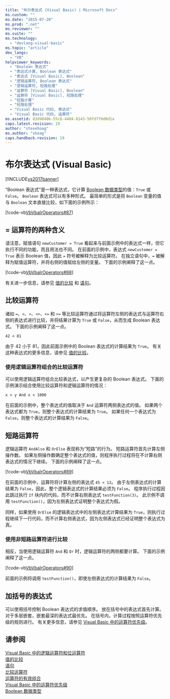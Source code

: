 ```yaml
---
title: "布尔表达式 (Visual Basic) | Microsoft Docs"
ms.custom: ""
ms.date: "2015-07-20"
ms.prod: ".net"
ms.reviewer: ""
ms.suite: ""
ms.technology: 
  - "devlang-visual-basic"
ms.topic: "article"
dev_langs: 
  - "VB"
helpviewer_keywords: 
  - "Boolean 表达式"
  - "表达式计算, Boolean 表达式"
  - "表达式 [Visual Basic], Boolean"
  - "逻辑运算符, Boolean 表达式"
  - "逻辑运算符, 短路处理"
  - "运算符 [Visual Basic], Boolean"
  - "运算符 [Visual Basic], 短路处理"
  - "短路计算"
  - "短路处理"
  - "Visual Basic 代码, 表达式"
  - "Visual Basic 代码, 运算符"
ms.assetid: d3d90406-55c8-4404-8143-50fd7f0d0d1a
caps.latest.revision: 19
author: "stevehoag"
ms.author: "shoag"
caps.handback.revision: 19
---
```

# 布尔表达式 (Visual Basic)
[!INCLUDE[vs2017banner](../../../../visual-basic/includes/vs2017banner.md)]

“Boolean 表达式”是一种表达式，它计算 [Boolean 数据类型](../../../../visual-basic/language-reference/data-types/boolean-data-type.md)的值：`True` 或 `False`。  `Boolean` 表达式可以有多种形式。  最简单的形式是将 `Boolean` 变量的值与 `Boolean` 文本直接比较，如下面的示例所示：  
  
 [!code-vb[VbVbalrOperators#87](../../../../visual-basic/language-reference/operators/codesnippet/visualbasic/boolean-expressions_1.vb)]  
  
## \= 运算符的两种含义  
 请注意，赋值语句 `newCustomer = True` 看起来与前面示例中的表达式一样，但它执行不同的功能，而且用法也不同。  在前面的示例中，表达式 `newCustomer = True` 表示 Boolean 值，因此 `=` 符号被解释为比较运算符。  在独立语句中，`=` 被解释为赋值运算符，并将右侧的值赋给左侧的变量。  下面的示例阐释了这一点。  
  
 [!code-vb[VbVbalrOperators#88](../../../../visual-basic/language-reference/operators/codesnippet/visualbasic/boolean-expressions_2.vb)]  
  
 有关进一步信息，请参见 [值的比较](../../../../visual-basic/programming-guide/language-features/operators-and-expressions/value-comparisons.md) 和 [语句](../../../../visual-basic/language-reference/statements/index.md)。  
  
## 比较运算符  
 诸如 `=`、`<`、`>`、`<>`、`<=` 和 `>=` 等比较运算符通过将运算符左侧的表达式与运算符右侧的表达式进行比较，并将结果计算为 `True` 或 `False`，从而生成 Boolean 表达式。  下面的示例阐释了这一点。  
  
 `42 < 81`  
  
 由于 42 小于 81，因此前面示例中的 Boolean 表达式的计算结果为 `True`。  有关这种表达式的更多信息，请参见 [值的比较](../../../../visual-basic/programming-guide/language-features/operators-and-expressions/value-comparisons.md)。  
  
### 使用逻辑运算符组合的比较运算符  
 可以使用逻辑运算符组合比较表达式，以产生更复杂的 Boolean 表达式。  下面的示例演示结合使用比较运算符和逻辑运算符的情况：  
  
 `x > y And x < 1000`  
  
 在前面的示例中，整个表达式的值取决于 `And` 运算符两侧表达式的值。  如果两个表达式都为 `True`，则整个表达式的计算结果为 `True`。  如果任何一个表达式为 `False`，则整个表达式的计算结果为 `False`。  
  
## 短路运算符  
 逻辑运算符 `AndAlso` 和 `OrElse` 表现称为“短路”的行为。  短路运算符首先计算左侧操作数。  如果左侧操作数确定整个表达式的值，则程序执行过程将在不计算右侧表达式的情况下继续。  下面的示例阐释了这一点。  
  
 [!code-vb[VbVbalrOperators#89](../../../../visual-basic/language-reference/operators/codesnippet/visualbasic/boolean-expressions_3.vb)]  
  
 在前面的示例中，运算符将计算左侧的表达式 `45 < 12`。  由于左侧表达式的计算结果为 `False`，因此，整个逻辑表达式的计算结果必须为 `False`。  程序执行过程因此跳过执行 `If` 块内的代码，而不计算右侧表达式 `testFunction(3)`。  此示例不调用 `testFunction()`，因为左侧表达式证明整个表达式为假。  
  
 同样，如果使用 `OrElse` 的逻辑表达式中的左侧表达式计算结果为 `True`，则执行过程继续下一行代码，而不计算右侧表达式，因为左侧表达式已经证明整个表达式为真。  
  
### 使用非短路运算符进行比较  
 相反，当使用逻辑运算符 `And` 和 `Or` 时，逻辑运算符的两侧都要计算。  下面的示例阐释了这一点。  
  
 [!code-vb[VbVbalrOperators#90](../../../../visual-basic/language-reference/operators/codesnippet/visualbasic/boolean-expressions_4.vb)]  
  
 前面的示例将调用 `testFunction()`，即使左侧表达式的计算结果为 `False`。  
  
## 加括号的表达式  
 可以使用括号控制 Boolean 表达式的求值顺序。  放在括号中的表达式首先计算。  对于多层嵌套，嵌套最深的表达式最优先。  在括号内，计算过程按照运算符优先级的规则进行。  有关更多信息，请参见 [Visual Basic 中的运算符优先级](../../../../visual-basic/language-reference/operators/operator-precedence.md)。  
  
## 请参阅  
 [Visual Basic 中的逻辑运算符和位运算符](../../../../visual-basic/programming-guide/language-features/operators-and-expressions/logical-and-bitwise-operators.md)   
 [值的比较](../../../../visual-basic/programming-guide/language-features/operators-and-expressions/value-comparisons.md)   
 [语句](../../../../visual-basic/programming-guide/language-features/statements.md)   
 [比较运算符](../../../../visual-basic/language-reference/operators/comparison-operators.md)   
 [运算符的有效组合](../../../../visual-basic/programming-guide/language-features/operators-and-expressions/efficient-combination-of-operators.md)   
 [Visual Basic 中的运算符优先级](../../../../visual-basic/language-reference/operators/operator-precedence.md)   
 [Boolean 数据类型](../../../../visual-basic/language-reference/data-types/boolean-data-type.md)
